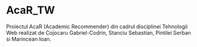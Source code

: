 # AcaR_TW
Proiectul AcaR (Academic Recommender) din cadrul disciplinei Tehnologii Web realizat de Cojocaru Gabriel-Codrin, Stanciu Sebastian, Pintilei Serban si Marincean Ioan.
